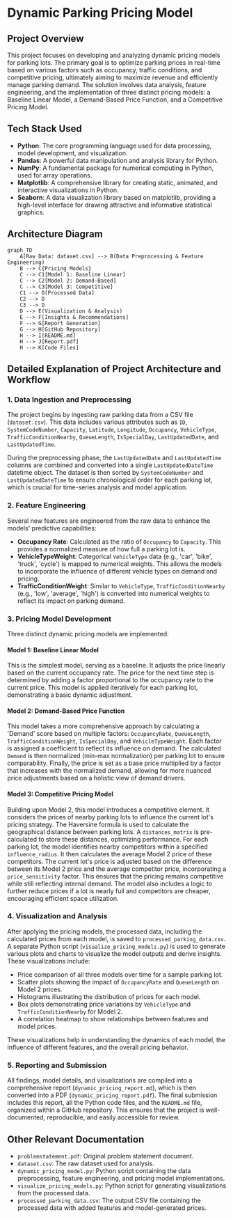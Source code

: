 # Dynamic Parking Pricing Model

## Project Overview

This project focuses on developing and analyzing dynamic pricing models for parking lots. The primary goal is to optimize parking prices in real-time based on various factors such as occupancy, traffic conditions, and competitive pricing, ultimately aiming to maximize revenue and efficiently manage parking demand. The solution involves data analysis, feature engineering, and the implementation of three distinct pricing models: a Baseline Linear Model, a Demand-Based Price Function, and a Competitive Pricing Model.

## Tech Stack Used

- **Python**: The core programming language used for data processing, model development, and visualization.
- **Pandas**: A powerful data manipulation and analysis library for Python.
- **NumPy**: A fundamental package for numerical computing in Python, used for array operations.
- **Matplotlib**: A comprehensive library for creating static, animated, and interactive visualizations in Python.
- **Seaborn**: A data visualization library based on matplotlib, providing a high-level interface for drawing attractive and informative statistical graphics.

## Architecture Diagram

```mermaid
graph TD
    A[Raw Data: dataset.csv] --> B(Data Preprocessing & Feature Engineering)
    B --> C{Pricing Models}
    C --> C1[Model 1: Baseline Linear]
    C --> C2[Model 2: Demand-Based]
    C --> C3[Model 3: Competitive]
    C1 --> D[Processed Data]
    C2 --> D
    C3 --> D
    D --> E(Visualization & Analysis)
    E --> F[Insights & Recommendations]
    F --> G[Report Generation]
    G --> H[GitHub Repository]
    H --> I[README.md]
    H --> J[Report.pdf]
    H --> K[Code Files]
```

## Detailed Explanation of Project Architecture and Workflow

### 1. Data Ingestion and Preprocessing

The project begins by ingesting raw parking data from a CSV file (`dataset.csv`). This data includes various attributes such as `ID`, `SystemCodeNumber`, `Capacity`, `Latitude`, `Longitude`, `Occupancy`, `VehicleType`, `TrafficConditionNearby`, `QueueLength`, `IsSpecialDay`, `LastUpdatedDate`, and `LastUpdatedTime`. 

During the preprocessing phase, the `LastUpdatedDate` and `LastUpdatedTime` columns are combined and converted into a single `LastUpdatedDateTime` datetime object. The dataset is then sorted by `SystemCodeNumber` and `LastUpdatedDateTime` to ensure chronological order for each parking lot, which is crucial for time-series analysis and model application.

### 2. Feature Engineering

Several new features are engineered from the raw data to enhance the models' predictive capabilities:
- **Occupancy Rate**: Calculated as the ratio of `Occupancy` to `Capacity`. This provides a normalized measure of how full a parking lot is.
- **VehicleTypeWeight**: Categorical `VehicleType` data (e.g., 'car', 'bike', 'truck', 'cycle') is mapped to numerical weights. This allows the models to incorporate the influence of different vehicle types on demand and pricing.
- **TrafficConditionWeight**: Similar to `VehicleType`, `TrafficConditionNearby` (e.g., 'low', 'average', 'high') is converted into numerical weights to reflect its impact on parking demand.

### 3. Pricing Model Development

Three distinct dynamic pricing models are implemented:

#### Model 1: Baseline Linear Model
This is the simplest model, serving as a baseline. It adjusts the price linearly based on the current occupancy rate. The price for the next time step is determined by adding a factor proportional to the occupancy rate to the current price. This model is applied iteratively for each parking lot, demonstrating a basic dynamic adjustment.

#### Model 2: Demand-Based Price Function
This model takes a more comprehensive approach by calculating a 'Demand' score based on multiple factors: `OccupancyRate`, `QueueLength`, `TrafficConditionWeight`, `IsSpecialDay`, and `VehicleTypeWeight`. Each factor is assigned a coefficient to reflect its influence on demand. The calculated `Demand` is then normalized (min-max normalization) per parking lot to ensure comparability. Finally, the price is set as a base price multiplied by a factor that increases with the normalized demand, allowing for more nuanced price adjustments based on a holistic view of demand drivers.

#### Model 3: Competitive Pricing Model
Building upon Model 2, this model introduces a competitive element. It considers the prices of nearby parking lots to influence the current lot's pricing strategy. The Haversine formula is used to calculate the geographical distance between parking lots. A `distances_matrix` is pre-calculated to store these distances, optimizing performance. For each parking lot, the model identifies nearby competitors within a specified `influence_radius`. It then calculates the average Model 2 price of these competitors. The current lot's price is adjusted based on the difference between its Model 2 price and the average competitor price, incorporating a `price_sensitivity` factor. This ensures that the pricing remains competitive while still reflecting internal demand. The model also includes a logic to further reduce prices if a lot is nearly full and competitors are cheaper, encouraging efficient space utilization.

### 4. Visualization and Analysis

After applying the pricing models, the processed data, including the calculated prices from each model, is saved to `processed_parking_data.csv`. A separate Python script (`visualize_pricing_models.py`) is used to generate various plots and charts to visualize the model outputs and derive insights. These visualizations include:
- Price comparison of all three models over time for a sample parking lot.
- Scatter plots showing the impact of `OccupancyRate` and `QueueLength` on Model 2 prices.
- Histograms illustrating the distribution of prices for each model.
- Box plots demonstrating price variations by `VehicleType` and `TrafficConditionNearby` for Model 2.
- A correlation heatmap to show relationships between features and model prices.

These visualizations help in understanding the dynamics of each model, the influence of different features, and the overall pricing behavior.

### 5. Reporting and Submission

All findings, model details, and visualizations are compiled into a comprehensive report (`dynamic_pricing_report.md`), which is then converted into a PDF (`dynamic_pricing_report.pdf`). The final submission includes this report, all the Python code files, and the `README.md` file, organized within a GitHub repository. This ensures that the project is well-documented, reproducible, and easily accessible for review.

## Other Relevant Documentation

- `problemstatement.pdf`: Original problem statement document.
- `dataset.csv`: The raw dataset used for analysis.
- `dynamic_pricing_model.py`: Python script containing the data preprocessing, feature engineering, and pricing model implementations.
- `visualize_pricing_models.py`: Python script for generating visualizations from the processed data.
- `processed_parking_data.csv`: The output CSV file containing the processed data with added features and model-generated prices.